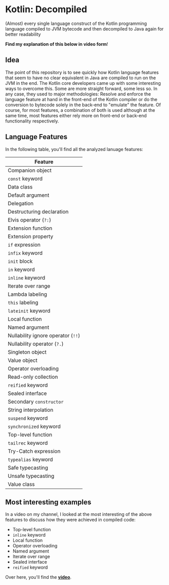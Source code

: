 # Kotlin: Decompiled

(Almost) every single language construct of the Kotlin programming language compiled to JVM bytecode and then decompiled
to Java again for better readability

**Find my explanation of this below in video form**!

## Idea

The point of this repository is to see quickly how Kotlin language features that seem to have no clear equivalent in
Java are compiled to run on the JVM in the end. The Kotlin core developers came up with some interesting ways to
overcome this. Some are more straight forward, some less so. In any case, they used to major methodologies:
Resolve and enforce the language feature at hand in the front-end of the Kotlin compiler or do the conversion to
bytecode solely in the back-end to "emulate" the feature. Of course, for most features, a combination of both is used
although at the same time, most features either rely more on front-end or back-end functionality respectively.

## Language Features

In the following table, you'll find all the analyzed lanuage features:

| Feature                            |
|------------------------------------|
| Companion object                   |
| `const` keyword                    |
| Data class                         |
| Default argument                   |
| Delegation                         |
| Destructuring declaration          |
| Elvis operator (`?:`)              |
| Extension function                 |
| Extension property                 |
| `if` expression                    |
| `infix` keyword                    |
| `init` block                       |
| `in` keyword                       |
| `inline` keyword                   |
| Iterate over range                 |
| Lambda labeling                    |
| `this` labeling                    |
| `lateinit` keyword                 |
| Local function                     |
| Named argument                     |
| Nullability ignore operator (`!!`) |
| Nullability operator (`?.`)        |
| Singleton object                   |
| Value object                       |
| Operator overloading               |
| Read-only collection               |
| `reified` keyword                  |
| Sealed interface                   |
| Secondary `constructor`            |
| String interpolation               |
| `suspend` keyword                  |
| `synchronized` keyword             |
| Top-level function                 |
| `tailrec` keyword                  |
| Try-Catch expression               |
| `typealias` keyword                |
| Safe typecasting                   |
| Unsafe typecasting                 |
| Value class                        |

## Most interesting examples

In a video on my channel, I looked at the most interesting of the above features to discuss how they were achieved in
compiled code:

- Top-level function
- `inline` keyword
- Local function
- Operator overloading
- Named argument
- Iterate over range
- Sealed interface
- `reified` keyword

Over here, you'll find the **[video](https://youtu.be/6pWXre4gDyM)**.
